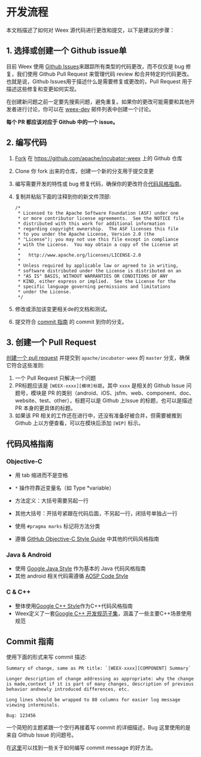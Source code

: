 # 开发流程

本文档描述了如何对 Weex 源代码进行更改和提交，以下是建议的步骤：

## 1. 选择或创建一个 Github issue单

目前 Weex 使用 [Github Issues](https://github.com/apache/incubator-weex/issues)来跟踪所有类型的代码更改，而不仅仅是 bug 修复，我们使用 Github Pull Request 来管理代码 review 和合并特定的代码更改。也就是说，Github Issues用于描述什么是需要修复或更改的，Pull Request 用于描述这些修复和变更如何实现。

在创建新问题之前一定要先搜索问题，避免重复。如果你的更改可能需要和其他开发者进行讨论，你可以在 [weex-dev](mailto:dev@weex.incubator.apache.org) 邮件列表中创建一个讨论。

**每个 PR 都应该对应于 Github 中的一个 issue。**

## 2. 编写代码

1. [Fork](https://help.github.com/articles/fork-a-repo/) 在 <https://github.com/apache/incubator-weex> 上的 Github 仓库

2. Clone 你 fork 出来的仓库，创建一个新的分支用于提交变更

3. 编写需要开发的特性或 bug 修复代码，确保你的更改符合[代码风格指南](http://weex.apache.org/development-process.html#code-style-guidelines)。

4. 复制并粘贴下面的注释到你的新文件顶部:

   ```
   /*
    * Licensed to the Apache Software Foundation (ASF) under one
    * or more contributor license agreements.  See the NOTICE file
    * distributed with this work for additional information
    * regarding copyright ownership.  The ASF licenses this file
    * to you under the Apache License, Version 2.0 (the
    * "License"); you may not use this file except in compliance
    * with the License.  You may obtain a copy of the License at
    *
    *   http://www.apache.org/licenses/LICENSE-2.0
    *
    * Unless required by applicable law or agreed to in writing,
    * software distributed under the License is distributed on an
    * "AS IS" BASIS, WITHOUT WARRANTIES OR CONDITIONS OF ANY
    * KIND, either express or implied.  See the License for the
    * specific language governing permissions and limitations
    * under the License.
    */
   ```

5. 修改或添加该变更相关de的文档和测试。

6. 提交符合 [commit 指南](http://weex.apache.org/development-process.html#commit-guidelines) 的 commit 到你的分支。

## 3. 创建一个 Pull Request

[创建一个 pull request](https://help.github.com/articles/using-pull-requests/) 并提交到 `apache/incubator-weex` 的 `master` 分支，确保它符合这些准则:

1. 一个 Pull Request 只解决一个问题
2. PR标题应该是 `[WEEX-xxxx][模块]标题`，其中 `xxxx` 是相关的 Github Issue 问题号，模块是 PR 的类别（android、iOS、jsfm、web、component、doc、website、test、other），标题可以是 Github 上Issue 的标题，也可以是描述 PR 本身的更具体的标题。
3. 如果该 PR 相关的工作还在进行中，还没有准备好被合并，但需要被推到 Github 上以方便查看，可以在模块后添加 `[WIP]` 标示。

## 代码风格指南

### Objective-C

- 用 tab 缩进而不是空格

- `*` 操作符靠近变量名（如 Type *variable）
- 方法定义：大括号需要另起一行
- 其他大括号：开括号紧跟在代码后面，不另起一行，闭括号单独占一行
- 使用 `#pragma marks` 标记将方法分类
- 遵循 [GitHub Objective-C Style Guide](https://github.com/github/objective-c-style-guide) 中其他的代码风格指南

### Java & Android

- 使用 [Google Java Style](https://google.github.io/styleguide/javaguide.html) 作为基本的 Java 代码风格指南
- 其他 android 相关代码需遵循 [AOSP Code Style](https://source.android.com/source/code-style.html)

### C & C++

* 整体使用[Google C++ Style](https://google.github.io/styleguide/cppguide.html)作为C++代码风格指南
* Weex定义了一套[Google C++ 开发规范子集](https://github.com/jianhan-he/C-Style-Guide/blob/master/C%2B%2B%20Style%20Guide.md)，涵盖了一些主要C++场景使用规范

## Commit 指南

使用下面的形式来写 commit 描述:

```
Summary of change, same as PR title: `[WEEX-xxxx][COMPONENT] Summary`

Longer description of change addressing as appropriate: why the change
is made,context if it is part of many changes, description of previous
behavior andnewly introduced differences, etc.

Long lines should be wrapped to 80 columns for easier log message
viewing interminals.

Bug: 123456
```

一个简短的主题紧跟一个空行再接着写 commit 的详细描述，Bug 这里使用的是来自 Github Issue 的问题号。

在[这里](https://chris.beams.io/posts/git-commit/)可以找到一些关于如何编写 commit message 的好方法。

